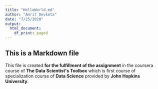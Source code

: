 ```yaml
---
title: "HelloWorld.md"
author: "Amrit Devkota"
date: "7/25/2020"
output:
  html_document:
    df_print: paged
---
```



## This is a Markdown file
This file is created **for the fulfillment of the assignment** in the coursera course of **The Data Scientist's Toolbox** which is first course of specialization course of **Data Science** provided by **John Hopkins University**. 
